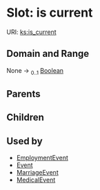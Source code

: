 
# Slot: is current




URI: [ks:is_current](https://w3id.org/linkml/tests/kitchen_sink/is_current)


## Domain and Range

None &#8594;  <sub>0..1</sub> [Boolean](Boolean.md)

## Parents


## Children


## Used by

 * [EmploymentEvent](EmploymentEvent.md)
 * [Event](Event.md)
 * [MarriageEvent](MarriageEvent.md)
 * [MedicalEvent](MedicalEvent.md)
